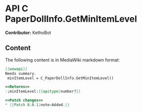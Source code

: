 # API C PaperDollInfo.GetMinItemLevel

**Contributor:** KethoBot

## Content

The following content is in MediaWiki markdown format:

```mediawiki
{{wowapi}}
Needs summary.
 minItemLevel = C_PaperDollInfo.GetMinItemLevel()

==Returns==
:;minItemLevel:{{apitype|number?}}

==Patch changes==
* {{Patch 8.0.1|note=Added.}}
```